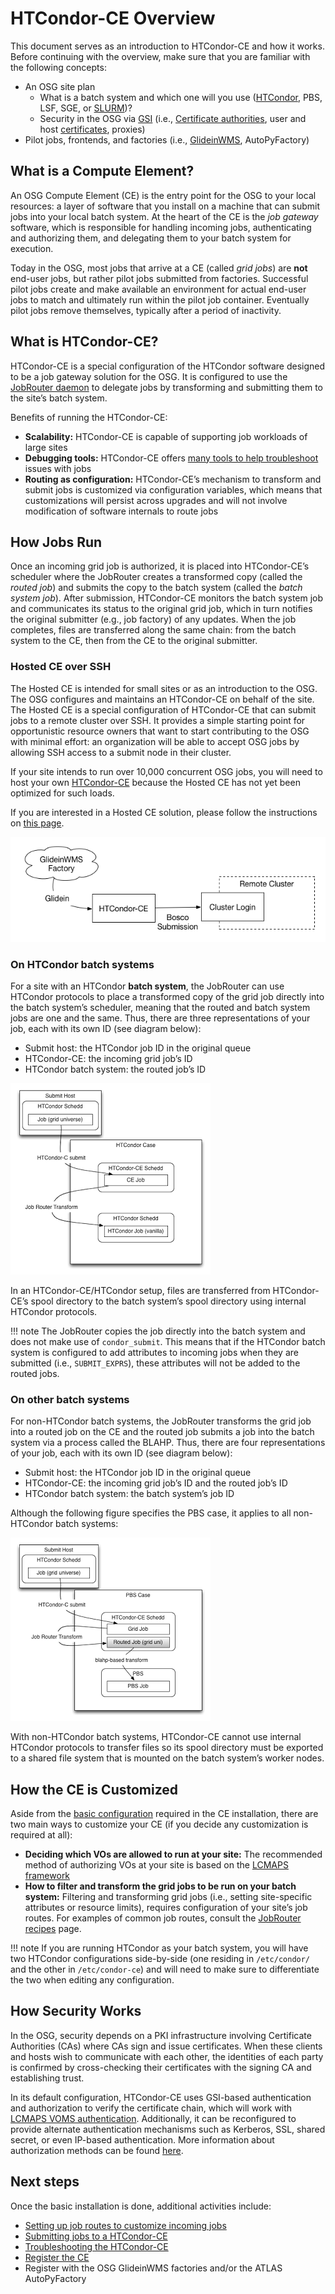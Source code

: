 HTCondor-CE Overview
====================

This document serves as an introduction to HTCondor-CE and how it works.
Before continuing with the overview, make sure that you are familiar with the following concepts:

-   An OSG site plan
    -   What is a batch system and which one will you use ([HTCondor](http://htcondor.org/), PBS, LSF, SGE, or
        [SLURM](https://slurm.schedmd.com/))?
    -   Security in the OSG via [GSI](https://gridcf.org/gct-docs/latest/gsic/index.html) (i.e.,
        [Certificate authorities](https://en.wikipedia.org/wiki/Certificate_authority), user and host
        [certificates](https://en.wikipedia.org/wiki/Public_key_certificate), proxies)
-   Pilot jobs, frontends, and factories (i.e., [GlideinWMS](http://glideinwms.fnal.gov/doc.prd/index.html),
    AutoPyFactory)

What is a Compute Element?
--------------------------

An OSG Compute Element (CE) is the entry point for the OSG to your local resources: a layer of software that you install
on a machine that can submit jobs into your local batch system.
At the heart of the CE is the *job gateway* software, which is responsible for handling incoming jobs, authenticating
and authorizing them, and delegating them to your batch system for execution.

Today in the OSG, most jobs that arrive at a CE (called *grid jobs*) are **not** end-user jobs, but rather pilot jobs
submitted from factories.
Successful pilot jobs create and make available an environment for actual end-user jobs to match and ultimately run
within the pilot job container.
Eventually pilot jobs remove themselves, typically after a period of inactivity.

What is HTCondor-CE?
--------------------

HTCondor-CE is a special configuration of the HTCondor software designed to be a job gateway solution for the OSG.
It is configured to use the [JobRouter daemon](http://research.cs.wisc.edu/htcondor/manual/v8.6/5_4HTCondor_Job.html) to
delegate jobs by transforming and submitting them to the site’s batch system.

Benefits of running the HTCondor-CE:

-   **Scalability:** HTCondor-CE is capable of supporting job workloads of large sites
-   **Debugging tools:** HTCondor-CE offers [many tools to help troubleshoot](/compute-entrypoint/troubleshoot-htcondor-ce)
    issues with jobs
-   **Routing as configuration:** HTCondor-CE’s mechanism to transform and submit jobs is customized via configuration
    variables, which means that customizations will persist across upgrades and will not involve modification of
    software internals to route jobs

How Jobs Run
------------

Once an incoming grid job is authorized, it is placed into HTCondor-CE’s scheduler where the JobRouter creates a
transformed copy (called the *routed job*) and submits the copy to the batch system (called the *batch system job*).
After submission, HTCondor-CE monitors the batch system job and communicates its status to the original grid job, which
in turn notifies the original submitter (e.g., job factory) of any updates.
When the job completes, files are transferred along the same chain: from the batch system to the CE, then from the CE to
the original submitter.

### Hosted CE over SSH

The Hosted CE is intended for small sites or as an introduction to the OSG.
The OSG configures and maintains an HTCondor-CE on behalf of the site.
The Hosted CE is a special configuration of HTCondor-CE that can submit jobs to a remote cluster over SSH.
It provides a simple starting point for opportunistic resource owners that want to start contributing to the OSG with
minimal effort: an organization will be able to accept OSG jobs by allowing SSH access to a submit node in their cluster.

If your site intends to run over 10,000 concurrent OSG jobs, you will need to host your own
[HTCondor-CE](/compute-entrypoint/install-htcondor-ce) because the Hosted CE has not yet been optimized for such
loads.

If you are interested in a Hosted CE solution, please follow the instructions on [this page](/compute-entrypoint/hosted-ce).

![HTCondor-CE-Bosco](/img/HTCondorCEBosco.png)

### On HTCondor batch systems

For a site with an HTCondor **batch system**, the JobRouter can use HTCondor protocols to place a transformed copy of
the grid job directly into the batch system’s scheduler, meaning that the routed and batch system jobs are one and the
same.
Thus, there are three representations of your job, each with its own ID (see diagram below):

-   Submit host: the HTCondor job ID in the original queue
-   HTCondor-CE: the incoming grid job’s ID
-   HTCondor batch system: the routed job’s ID

![HTCondor-CE with an HTCondor batch system](/img/ce_condorbatchsystem.png)

In an HTCondor-CE/HTCondor setup, files are transferred from HTCondor-CE’s spool directory to the batch system’s spool
directory using internal HTCondor protocols.

!!! note
    The JobRouter copies the job directly into the batch system and does not make use of `condor_submit`.
    This means that if the HTCondor batch system is configured to add attributes to incoming jobs when they are
    submitted (i.e., `SUBMIT_EXPRS`), these attributes will not be added to the routed jobs.

### On other batch systems

For non-HTCondor batch systems, the JobRouter transforms the grid job into a routed job on the CE and the routed job
submits a job into the batch system via a process called the BLAHP.
Thus, there are four representations of your job, each with its own ID (see diagram below):

-   Submit host: the HTCondor job ID in the original queue
-   HTCondor-CE: the incoming grid job’s ID and the routed job’s ID
-   HTCondor batch system: the batch system’s job ID

Although the following figure specifies the PBS case, it applies to all non-HTCondor batch systems:

![HTCondor-CE with other batch systems](/img/ce_otherbatchsystem.png)

With non-HTCondor batch systems, HTCondor-CE cannot use internal HTCondor protocols to transfer files so its spool
directory must be exported to a shared file system that is mounted on the batch system’s worker nodes.

How the CE is Customized
------------------------

Aside from the [basic configuration](/compute-entrypoint/install-htcondor-ce#configuring-htcondor-ce) required in the CE
installation, there are two main ways to customize your CE (if you decide any customization is required at all):

-   **Deciding which VOs are allowed to run at your site:** The recommended method of authorizing VOs at your site is
    based on the [LCMAPS framework](/security/lcmaps-voms-authentication)
-   **How to filter and transform the grid jobs to be run on your batch system:** Filtering and transforming grid jobs
    (i.e., setting site-specific attributes or resource limits), requires configuration of your site’s job routes.
    For examples of common job routes, consult the [JobRouter recipes](/compute-entrypoint/job-router-recipes) page.

!!! note
    If you are running HTCondor as your batch system, you will have two HTCondor configurations side-by-side (one
    residing in `/etc/condor/` and the other in `/etc/condor-ce`) and will need to make sure to differentiate the two
    when editing any configuration.

How Security Works
------------------

In the OSG, security depends on a PKI infrastructure involving Certificate Authorities (CAs) where CAs sign and issue
certificates.
When these clients and hosts wish to communicate with each other, the identities of each party is confirmed by
cross-checking their certificates with the signing CA and establishing trust.

In its default configuration, HTCondor-CE uses GSI-based authentication and authorization to verify the certificate
chain, which will work with [LCMAPS VOMS authentication](/security/lcmaps-voms-authentication).
Additionally, it can be reconfigured to provide alternate authentication mechanisms such as Kerberos, SSL, shared
secret, or even IP-based authentication.
More information about authorization methods can be found
[here](http://research.cs.wisc.edu/htcondor/manual/v8.6/3_8Security.html#SECTION00483000000000000000).

Next steps
----------

Once the basic installation is done, additional activities include:

-   [Setting up job routes to customize incoming jobs](/compute-entrypoint/job-router-recipes)
-   [Submitting jobs to a HTCondor-CE](/compute-entrypoint/submit-htcondor-ce) 
-   [Troubleshooting the HTCondor-CE](/compute-entrypoint/troubleshoot-htcondor-ce)
-   [Register the CE](/compute-entrypoint/install-htcondor-ce#registering-the-ce)
-   Register with the OSG GlideinWMS factories and/or the ATLAS AutoPyFactory
